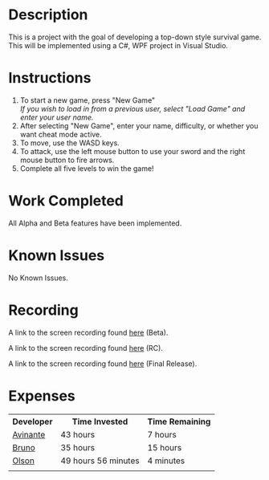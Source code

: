 # Description
This is a project with the goal of developing a top-down style survival game. This will be implemented using a C#, WPF project in Visual Studio.
# Instructions
1. To start a new game, press "New Game"   
_If you wish to load in from a previous user, select "Load Game" and enter your user name._   
2. After selecting "New Game", enter your name, difficulty, or whether you want cheat mode active.   
3. To move, use the WASD keys.   
4. To attack, use the left mouse button to use your sword and the right mouse button to fire arrows.   
5. Complete all five levels to win the game!   

# Work Completed
All Alpha and Beta features have been implemented.
# Known Issues
No Known Issues.    

# Recording
A link to the screen recording found <a href = "https://drive.google.com/file/d/1ENaYVAAA_NzYNI9oi8D6IisTSApAqCFM/view?usp=sharing">here</a> (Beta).

A link to the screen recording found <a href = "https://drive.google.com/file/d/1jaFfCYT_bxnDR0QzcTrV_W6i0RC1ik3v/view?usp=sharing">here</a> (RC).

A link to the screen recording found <a href = "https://drive.google.com/file/d/1NdKN61ts2VErOn_1PefgHdM9hoLM7xL8/view?usp=sharing">here</a> (Final Release).
# Expenses

<table>
<tr>
<th>Developer</th>
<th>Time Invested</th>
<th>Time Remaining</th>
</tr>

<tr>
<td><a href="https://github.com/CpS209-Team1/project-repo/wiki/Avinante-Journal">Avinante</a>  </td>
<td>43 hours</td>
<td>7 hours</td>
</tr>
<tr>
<td><a href="https://github.com/CpS209-Team1/project-repo/wiki/BrunoJournal">Bruno</a>  </td>
<td>35 hours</td>
<td>15 hours</td>
</tr>
<tr>
<td><a href="https://github.com/CpS209-Team1/project-repo/wiki/DueleneJournal">Olson</a>  </td>
<td>49 hours 56 minutes</td>
<td>4 minutes</td>
</tr>

<tr>
<td></td>
<td></td>
<td></td>
</tr>
</table>
